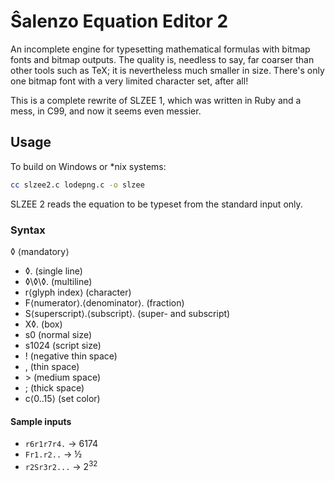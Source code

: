 Ŝalenzo Equation Editor 2
=========================

An incomplete engine for typesetting mathematical formulas with bitmap fonts and bitmap outputs. The quality is, needless to say, far coarser than other tools such as TeX; it is nevertheless much smaller in size. There's only one bitmap font with a very limited character set, after all!

This is a complete rewrite of SLZEE 1, which was written in Ruby and a mess, in C99, and now it seems even messier.

Usage
-----

To build on Windows or \*nix systems:

```bash
cc slzee2.c lodepng.c -o slzee
```

SLZEE 2 reads the equation to be typeset from the standard input only.

### Syntax ###

◊ ⟨mandatory⟩

- ◊. (single line)
- ◊\◊\◊. (multiline)
- r⟨glyph index⟩ (character)
- F⟨numerator⟩.⟨denominator⟩. (fraction)
- S⟨superscript⟩.⟨subscript⟩. (super- and subscript)
- X◊. (box)
- s0 (normal size)
- s1024 (script size)
- ! (negative thin space)
- , (thin space)
- \> (medium space)
- ; (thick space)
- c⟨0..15⟩ (set color)

#### Sample inputs ####

- `r6r1r7r4.` → 6174
- `Fr1.r2..` → ½
- `r2Sr3r2...` → 2<sup>32</sup>
